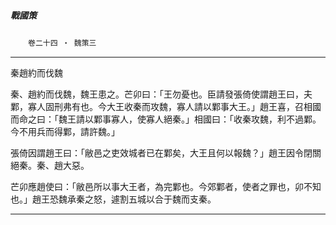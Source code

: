 

##### 戰國策
　　`卷二十四 ‧ 魏策三`

* * *

秦趙約而伐魏

秦、趙約而伐魏，魏王患之。芒卯曰：「王勿憂也。臣請發張倚使謂趙王曰，夫鄴，寡人固刑弗有也。今大王收秦而攻魏，寡人請以鄴事大王。」趙王喜，召相國而命之曰：「魏王請以鄴事寡人，使寡人絕秦。」相國曰：「收秦攻魏，利不過鄴。今不用兵而得鄴，請許魏。」

張倚因謂趙王曰：「敝邑之吏效城者已在鄴矣，大王且何以報魏？」趙王因令閉關絕秦。秦、趙大惡。

芒卯應趙使曰：「敝邑所以事大王者，為完鄴也。今郊鄴者，使者之罪也，卯不知也。」趙王恐魏承秦之怒，遽割五城以合于魏而支秦。

* * *

